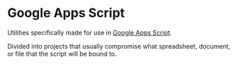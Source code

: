 # Google Apps Script

Utilities specifically made for use in [Google Apps Script](https://developers.google.com/apps-script/).

Divided into projects that usually compromise what spreadsheet, document, or file that the script will be bound to.
